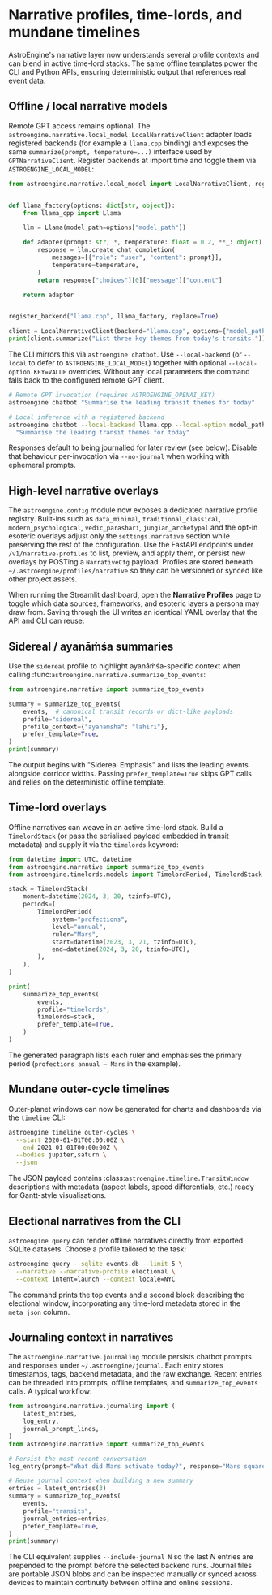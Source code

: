 # Narrative profiles, time-lords, and mundane timelines

AstroEngine's narrative layer now understands several profile contexts and
can blend in active time-lord stacks. The same offline templates power the
CLI and Python APIs, ensuring deterministic output that references real
event data.

## Offline / local narrative models

Remote GPT access remains optional. The
``astroengine.narrative.local_model.LocalNarrativeClient`` adapter loads
registered backends (for example a ``llama.cpp`` binding) and exposes the
same ``summarize(prompt, temperature=...)`` interface used by
``GPTNarrativeClient``. Register backends at import time and toggle them via
``ASTROENGINE_LOCAL_MODEL``:

```python
from astroengine.narrative.local_model import LocalNarrativeClient, register_backend


def llama_factory(options: dict[str, object]):
    from llama_cpp import Llama

    llm = Llama(model_path=options["model_path"])

    def adapter(prompt: str, *, temperature: float = 0.2, **_: object) -> str:
        response = llm.create_chat_completion(
            messages=[{"role": "user", "content": prompt}],
            temperature=temperature,
        )
        return response["choices"][0]["message"]["content"]

    return adapter


register_backend("llama.cpp", llama_factory, replace=True)

client = LocalNarrativeClient(backend="llama.cpp", options={"model_path": "./ggml-model.bin"})
print(client.summarize("List three key themes from today's transits."))
```

The CLI mirrors this via ``astroengine chatbot``. Use ``--local-backend`` (or
``--local`` to defer to ``ASTROENGINE_LOCAL_MODEL``) together with optional
``--local-option KEY=VALUE`` overrides. Without any local parameters the
command falls back to the configured remote GPT client.

```bash
# Remote GPT invocation (requires ASTROENGINE_OPENAI_KEY)
astroengine chatbot "Summarise the leading transit themes for today"

# Local inference with a registered backend
astroengine chatbot --local-backend llama.cpp --local-option model_path=./ggml-model.bin \
  "Summarise the leading transit themes for today"
```

Responses default to being journalled for later review (see below). Disable
that behaviour per-invocation via ``--no-journal`` when working with
ephemeral prompts.

## High-level narrative overlays

The ``astroengine.config`` module now exposes a dedicated narrative profile
registry. Built-ins such as ``data_minimal``, ``traditional_classical``,
``modern_psychological``, ``vedic_parashari``, ``jungian_archetypal`` and the
opt-in esoteric overlays adjust only the ``settings.narrative`` section while
preserving the rest of the configuration. Use the FastAPI endpoints under
``/v1/narrative-profiles`` to list, preview, and apply them, or persist new
overlays by POSTing a ``NarrativeCfg`` payload. Profiles are stored beneath
``~/.astroengine/profiles/narrative`` so they can be versioned or synced like
other project assets.

When running the Streamlit dashboard, open the **Narrative Profiles** page to
toggle which data sources, frameworks, and esoteric layers a persona may draw
from. Saving through the UI writes an identical YAML overlay that the API and
CLI can reuse.

## Sidereal / ayanāṁśa summaries

Use the ``sidereal`` profile to highlight ayanāṁśa-specific context when
calling :func:`astroengine.narrative.summarize_top_events`:

```python
from astroengine.narrative import summarize_top_events

summary = summarize_top_events(
    events,  # canonical transit records or dict-like payloads
    profile="sidereal",
    profile_context={"ayanamsha": "lahiri"},
    prefer_template=True,
)
print(summary)
```

The output begins with "Sidereal Emphasis" and lists the leading events
alongside corridor widths. Passing ``prefer_template=True`` skips GPT calls
and relies on the deterministic offline template.

## Time-lord overlays

Offline narratives can weave in an active time-lord stack. Build a
``TimelordStack`` (or pass the serialised payload embedded in transit
metadata) and supply it via the ``timelords`` keyword:

```python
from datetime import UTC, datetime
from astroengine.narrative import summarize_top_events
from astroengine.timelords.models import TimelordPeriod, TimelordStack

stack = TimelordStack(
    moment=datetime(2024, 3, 20, tzinfo=UTC),
    periods=(
        TimelordPeriod(
            system="profections",
            level="annual",
            ruler="Mars",
            start=datetime(2023, 3, 21, tzinfo=UTC),
            end=datetime(2024, 3, 20, tzinfo=UTC),
        ),
    ),
)

print(
    summarize_top_events(
        events,
        profile="timelords",
        timelords=stack,
        prefer_template=True,
    )
)
```

The generated paragraph lists each ruler and emphasises the primary period
(``profections annual — Mars`` in the example).

## Mundane outer-cycle timelines

Outer-planet windows can now be generated for charts and dashboards via the
``timeline`` CLI:

```bash
astroengine timeline outer-cycles \
  --start 2020-01-01T00:00:00Z \
  --end 2021-01-01T00:00:00Z \
  --bodies jupiter,saturn \
  --json
```

The JSON payload contains :class:`astroengine.timeline.TransitWindow`
descriptions with metadata (aspect labels, speed differentials, etc.) ready
for Gantt-style visualisations.

## Electional narratives from the CLI

``astroengine query`` can render offline narratives directly from exported
SQLite datasets. Choose a profile tailored to the task:

```bash
astroengine query --sqlite events.db --limit 5 \
  --narrative --narrative-profile electional \
  --context intent=launch --context locale=NYC
```

The command prints the top events and a second block describing the
electional window, incorporating any time-lord metadata stored in the
``meta_json`` column.

## Journaling context in narratives

The ``astroengine.narrative.journaling`` module persists chatbot prompts and
responses under ``~/.astroengine/journal``. Each entry stores timestamps,
tags, backend metadata, and the raw exchange. Recent entries can be threaded
into prompts, offline templates, and ``summarize_top_events`` calls. A typical
workflow:

```python
from astroengine.narrative.journaling import (
    latest_entries,
    log_entry,
    journal_prompt_lines,
)
from astroengine.narrative import summarize_top_events

# Persist the most recent conversation
log_entry(prompt="What did Mars activate today?", response="Mars square Venus...", model="remote:gpt-4o")

# Reuse journal context when building a new summary
entries = latest_entries(3)
summary = summarize_top_events(
    events,
    profile="transits",
    journal_entries=entries,
    prefer_template=True,
)
print(summary)
```

The CLI equivalent supplies ``--include-journal N`` so the last *N* entries
are prepended to the prompt before the selected backend runs. Journal files
are portable JSON blobs and can be inspected manually or synced across
devices to maintain continuity between offline and online sessions.
